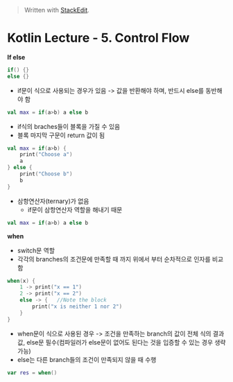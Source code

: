 


> Written with [StackEdit](https://stackedit.io/).

# Kotlin Lecture - 5. Control Flow

**If else**
```kotlin
if() {}
else {}
```
- if문이 식으로 사용되는 경우가 있음 
	-> 값을 반환해야 하며, 반드시 else를 동반해야 함
```kotlin
val max = if(a>b) a else b
```
- if식의 braches들이 블록을 가질 수 있음
- 블록 마지막 구문이 return 값이 됨
```kotlin
val max = if(a>b) {
	print("Choose a")
	a
} else {
	print("Choose b")
	b
}
```
- 삼항연산자(ternary)가 없음
	* if문이 삼항연산자 역할을 해내기 때문
```kotlin
val max = if(a>b) a else b
```

**when**
- switch문 역할
- 각각의 branches의 조건문에 만족할 때 까지 위에서 부터 순차적으로 인자를 비교함
```kotlin
when(x) {
	1 -> print("x == 1")
	2 -> print("x == 2")
	else -> {	//Note the block
		print("x is neither 1 nor 2")
	}
}
```
 - when문이 식으로 사용된 경우
	 -> 조건을 만족하는 branch의 값이 전체 식의 결과 값, else문 필수(컴파일러가 else문이 없어도 된다는 것을 입증할 수 있는 경우 생략 가능)
- else는 다른 branch들의 조건이 만족되지 않을 때 수행
```kotlin
var res = when()
```
<!--stackedit_data:
eyJoaXN0b3J5IjpbOTY2OTY2NzY5LDg2OTIzMDIxNiwtMTU4MD
cxNzE3XX0=
-->